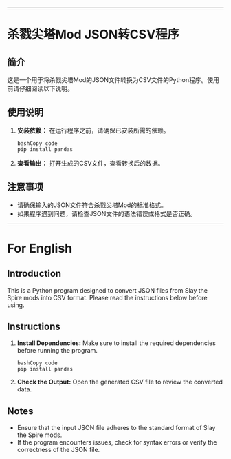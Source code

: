 ------

# 杀戮尖塔Mod JSON转CSV程序

## 简介

这是一个用于将杀戮尖塔Mod的JSON文件转换为CSV文件的Python程序。使用前请仔细阅读以下说明。

## 使用说明

1. **安装依赖：** 在运行程序之前，请确保已安装所需的依赖。

   ```
   bashCopy code
   pip install pandas
   ```

2. **查看输出：** 打开生成的CSV文件，查看转换后的数据。

## 注意事项

- 请确保输入的JSON文件符合杀戮尖塔Mod的标准格式。
- 如果程序遇到问题，请检查JSON文件的语法错误或格式是否正确。

------

# For English

## Introduction

This is a Python program designed to convert JSON files from Slay the Spire mods into CSV format. Please read the instructions below before using.

## Instructions

1. **Install Dependencies:** Make sure to install the required dependencies before running the program.

   ```
   bashCopy code
   pip install pandas
   ```

2. **Check the Output:** Open the generated CSV file to review the converted data.

## Notes

- Ensure that the input JSON file adheres to the standard format of Slay the Spire mods.
- If the program encounters issues, check for syntax errors or verify the correctness of the JSON file.